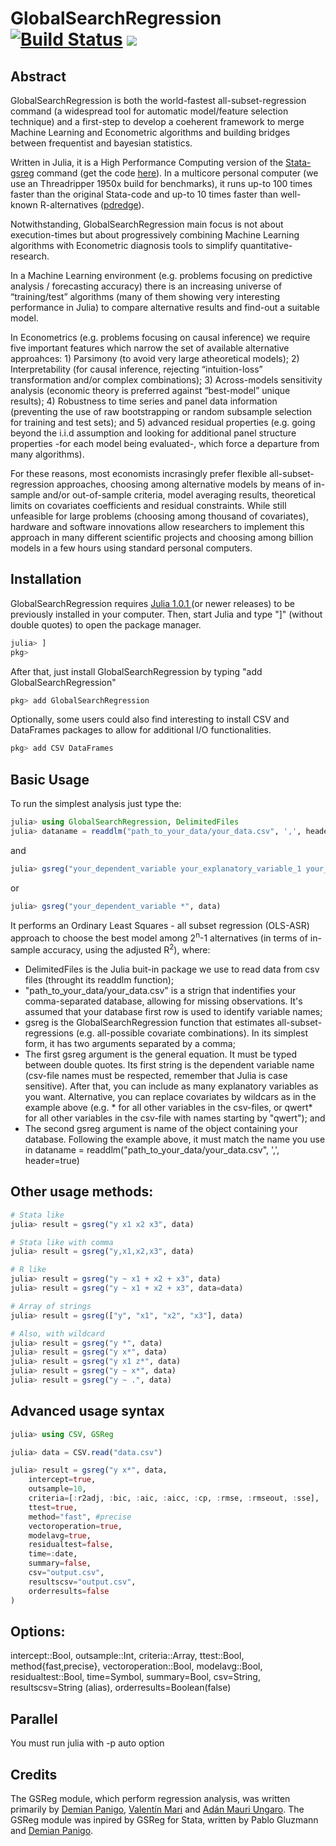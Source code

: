 # GlobalSearchRegression [![Build Status](https://travis-ci.org/ParallelGSReg/GlobalSearchRegression.jl.svg?branch=master)](https://travis-ci.org/ParallelGSReg/GlobalSearchRegression.jl) [![](https://img.shields.io/badge/docs-latest-blue.svg)](https://parallelgsreg.github.io/GlobalSearchRegression.jl/)

## Abstract
GlobalSearchRegression is both the world-fastest all-subset-regression command (a widespread tool for automatic model/feature selection technique) and a first-step to develop a coeherent framework to merge Machine Learning and Econometric algorithms and building bridges between frequentist and bayesian statistics. 

Written in Julia, it is a High Performance Computing version of the [Stata-gsreg](https://www.researchgate.net/profile/Pablo_Gluzmann/publication/264782750_Global_Search_Regression_A_New_Automatic_Model-selection_Technique_for_Cross-section_Time-series_and_Panel-data_Regressions/links/53eed18a0cf23733e812c10d/Global-Search-Regression-A-New-Automatic-Model-selection-Technique-for-Cross-section-Time-series-and-Panel-data-Regressions.pdf?origin=publication_detail) command (get the code [here](https://ideas.repec.org/c/boc/bocode/s457737.html)). In a multicore personal computer (we use an Threadripper 1950x build for benchmarks), it runs up-to 100 times faster than the original Stata-code and up-to 10 times faster than well-known R-alternatives ([pdredge](https://www.rdocumentation.org/packages/MuMIn/versions/1.42.1/topics/pdredge)).

Notwithstanding, GlobalSearchRegression main focus is not about execution-times but about progressively combining Machine Learning  algorithms with Econometric diagnosis tools to simplify quantitative-research.

In a Machine Learning environment (e.g. problems focusing on predictive analysis / forecasting accuracy) there is an increasing universe of “training/test” algorithms (many of them showing very interesting performance in Julia) to compare alternative results and find-out a suitable model. 

In Econometrics (e.g. problems focusing on causal inference) we require five important features which narrow the set of available alternative approahces: 1) Parsimony (to avoid very large atheoretical models); 2) Interpretability (for causal inference, rejecting “intuition-loss” transformation and/or complex combinations); 3) Across-models sensitivity analysis (economic theory is preferred against “best-model” unique results); 4) Robustness to time series and panel data information (preventing the use of raw bootstrapping or random subsample selection for training and test sets); and 5) advanced residual properties (e.g. going beyond the i.i.d assumption and looking for additional panel structure properties -for each model being evaluated-, which force a departure from many algorithms).

For these reasons, most economists incrasingly prefer flexible all-subset-regression approaches, choosing among alternative models by means of in-sample and/or out-of-sample criteria, model averaging results, theoretical limits on covariates coefficients and residual constraints. While still unfeasible for large problems (choosing among thousand of covariates), hardware and software innovations allow researchers to implement this approach in many different scientific projects and choosing among billion models in a few hours using standard personal computers.




## Installation
GlobalSearchRegression requires [Julia 1.0.1 ](https://julialang.org/downloads/platform.html) (or newer releases) to be previously installed in your computer. Then, start Julia and type "]" (without double quotes) to open the package manager.

```julia
julia> ]
pkg>
```
After that, just install GlobalSearchRegression by typing "add GlobalSearchRegression"

```julia
pkg> add GlobalSearchRegression
```
Optionally, some users could also find interesting to install CSV and DataFrames packages to allow for additional I/O functionalities.

```julia
pkg> add CSV DataFrames
```

## Basic Usage

To run the simplest analysis just type the:

```julia
julia> using GlobalSearchRegression, DelimitedFiles
julia> dataname = readdlm("path_to_your_data/your_data.csv", ',', header=true)
```
and 

```julia
julia> gsreg("your_dependent_variable your_explanatory_variable_1 your_explanatory_variable_2 your_explanatory_variable_3 your_explanatory_variable_4", dataname)
```
or
```julia
julia> gsreg("your_dependent_variable *", data)
```
It performs an Ordinary Least Squares - all subset regression (OLS-ASR) approach to choose the best model among 2<sup>n</sup>-1 alternatives (in terms of in-sample accuracy, using the adjusted R<sup>2</sup>), where:
* DelimitedFiles is the Julia buit-in package we use to read data from csv files (throught its readdlm function);
* "path_to_your_data/your_data.csv" is a strign that indentifies your comma-separated database, allowing for missing observations. It's assumed that your database first row is used to identify variable names;
* gsreg is the GlobalSearchRegression function that estimates all-subset-regressions (e.g. all-possible covariate combinations). In its simplest form, it has two arguments separated by a comma;
* The first gsreg argument is the general equation. It must be typed between double quotes. Its first string is the dependent variable name (csv-file names must be respected, remember that Julia is case sensitive). After that, you can include as many explanatory variables as you want. Alternative, you can replace covariates by wildcars as in the example above (e.g. * for all other variables in the csv-files, or qwert* for all other variables in the csv-file with names starting by "qwert"); and
* The second gsreg argument is name of the object containing your database. Following the example above, it must match the name you use in dataname = readdlm("path_to_your_data/your_data.csv", ',', header=true)



## Other usage methods:

```julia
# Stata like
julia> result = gsreg("y x1 x2 x3", data)

# Stata like with comma
julia> result = gsreg("y,x1,x2,x3", data)

# R like
julia> result = gsreg("y ~ x1 + x2 + x3", data)
julia> result = gsreg("y ~ x1 + x2 + x3", data=data)

# Array of strings
julia> result = gsreg(["y", "x1", "x2", "x3"], data)

# Also, with wildcard
julia> result = gsreg("y *", data)
julia> result = gsreg("y x*", data)
julia> result = gsreg("y x1 z*", data)
julia> result = gsreg("y ~ x*", data)
julia> result = gsreg("y ~ .", data)
```
## Advanced usage syntax

```julia
julia> using CSV, GSReg

julia> data = CSV.read("data.csv")

julia> result = gsreg("y x*", data,
    intercept=true,
    outsample=10,
    criteria=[:r2adj, :bic, :aic, :aicc, :cp, :rmse, :rmseout, :sse],
    ttest=true,
    method="fast", #precise
    vectoroperation=true,
    modelavg=true,
    residualtest=false,
    time=:date,
    summary=false,
    csv="output.csv",
    resultscsv="output.csv",
    orderresults=false
)
```

## Options:

intercept::Bool,
outsample::Int,
criteria::Array,
ttest::Bool,
method{fast,precise},
vectoroperation::Bool,
modelavg::Bool,
residualtest::Bool,
time=Symbol,
summary=Bool,
csv=String,
resultscsv=String (alias),
orderresults=Boolean(false)


## Parallel

You must run julia with -p auto option

 
## Credits

The GSReg module, which perform regression analysis, was written primarily by [Demian Panigo](https://github.com/dpanigo/), [Valentín Mari](https://github.com/vmari/) and [Adán Mauri Ungaro](https://github.com/adanmauri/). The GSReg module was inpired by GSReg for Stata, written by Pablo Gluzmann and [Demian Panigo](https://github.com/dpanigo/).

